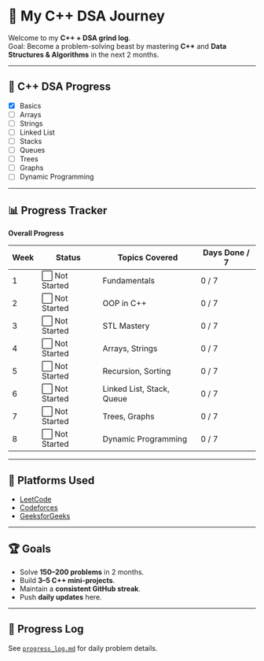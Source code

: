 # 🚀 My C++ DSA Journey

Welcome to my **C++ + DSA grind log**.  
Goal: Become a problem-solving beast by mastering **C++** and **Data Structures & Algorithms** in the next 2 months.

---

## 🚀 C++ DSA Progress

- [x] Basics  
- [ ] Arrays  
- [ ] Strings  
- [ ] Linked List  
- [ ] Stacks  
- [ ] Queues  
- [ ] Trees  
- [ ] Graphs  
- [ ] Dynamic Programming

---

## 📊 Progress Tracker

**Overall Progress**

| Week  | Status       | Topics Covered          | Days Done / 7 |
|-------|-------------|------------------------|--------------|
| 1     | ⬜ Not Started | Fundamentals           | 0 / 7        |
| 2     | ⬜ Not Started | OOP in C++             | 0 / 7        |
| 3     | ⬜ Not Started | STL Mastery            | 0 / 7        |
| 4     | ⬜ Not Started | Arrays, Strings        | 0 / 7        |
| 5     | ⬜ Not Started | Recursion, Sorting     | 0 / 7        |
| 6     | ⬜ Not Started | Linked List, Stack, Queue | 0 / 7     |
| 7     | ⬜ Not Started | Trees, Graphs          | 0 / 7        |
| 8     | ⬜ Not Started | Dynamic Programming    | 0 / 7        |

---

## 📌 Platforms Used
- [LeetCode](https://leetcode.com)
- [Codeforces](https://codeforces.com)
- [GeeksforGeeks](https://geeksforgeeks.org)

---

## 🏆 Goals
- Solve **150–200 problems** in 2 months.
- Build **3–5 C++ mini-projects**.
- Maintain a **consistent GitHub streak**.
- Push **daily updates** here.

---

## 📜 Progress Log
See [`progress_log.md`](progress_log.md) for daily problem details.
